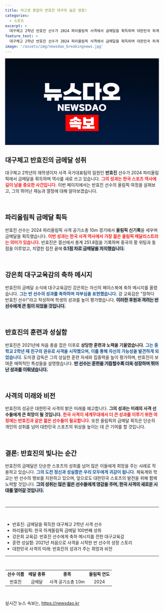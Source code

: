 ```yaml
---
title: 여고생 총잡이 반효진 대구의 숨은 영웅!
categories:
  - 스포츠
excerpt: >
  대구체고 2학년 반효진 선수가 2024 파리올림픽 사격에서 금메달을 획득하며 대한민국 하계올림픽 100번째 금메달의 역사를 썼습니다. 여고생 총잡이의 신화, 그 비결은 무엇일까요? 클릭해서 자세히 알아보세요!
feature_text: >
  대구체고 2학년 반효진 선수가 2024 파리올림픽 사격에서 금메달을 획득하며 대한민국 하계올림픽 100번째 금메달의 역사를 썼습니다. 여고생 총잡이의 신화, 그 비결은 무엇일까요? 클릭해서 자세히 알아보세요!
image: '/assets/img/newsdao_breakingnews.jpg'
---
```


<p><img src="/assets/img/newsdao_breakingnews.jpg" alt="ranknews 속보" /></p>

<h2 data-ke-size="size26">대구체고 반효진의 금메달 성취</h2>

<p>대구체고 2학년의 재학생이자 사격 국가대표팀의 일원인 <b>반효진</b> 선수가 2024 파리올림픽에서 금메달을 획득하며 역사를 새로 쓰고 있습니다. <b><span style="color: #ee2323;">그의 성과는 한국 스포츠 역사에 길이 남을 중요한 사건입니다.</span></b> 이번 페이지에서는 반효진 선수의 올림픽 여정을 살펴보고, 그의 뛰어난 재능과 열정에 대해 알아보겠습니다. </p>

<p data-ke-size="size16">&nbsp;</p>

<h2 data-ke-size="size26">파리올림픽 금메달 획득</h2>

<p>반효진 선수는 2024 파리올림픽 사격 공기소총 10m 경기에서 <b>올림픽 신기록</b>을 세우며 금메달을 획득했습니다. <b><span style="color: #ee2323;">이번 성과는 한국 사격 역사에서 가장 젊은 올림픽 메달리스트라는 의미가 있습니다.</span></b> 반효진은 결선에서 총계 251.8점을 기록하며 중국의 황 위팅과 동점을 이루었고, 치열한 접전 끝에 <b><span style="background-color: #21538527;">0.1점 차로 금메달을 차지했습니다.</span></b></p>

<p data-ke-size="size16">&nbsp;</p>

<h2 data-ke-size="size26">강은희 대구교육감의 축하 메시지</h2>

<p>반효진의 금메달 소식에 대구교육감인 강은희는 자신의 페이스북에 축하 메시지를 올렸습니다. <b><span style="color: #1a5490;">그는 반 선수의 성과를 축하하며 자부심을 표현했습니다.</span></b> 강 교육감은 "장하다 반효진 선수!"라고 작성하며 학생의 성과를 높이 평가했습니다. <b><span style="background-color: #21538527;">이러한 후원과 격려는 반 선수에게 큰 힘이 되었을 것입니다.</span></b></p>

<p data-ke-size="size16">&nbsp;</p>

<h2 data-ke-size="size26">반효진의 훈련과 성실함</h2>

<p>반효진은 2021년에 처음 총을 잡은 이후로 <b>상당한 훈련과 노력을 기울였습니다</b>. <b><span style="color: #1a5490;">그는 중학교 2학년 때 친구의 권유로 사격을 시작했으며, 이를 통해 자신의 가능성을 발견하게 되었습니다.</span></b> 도미경 감독은 그의 성실한 훈련 자세와 집중력을 높이 평가하며, 반효진이 보여준 매력적인 특성들을 설명했습니다. <b><span style="background-color: #21538527;">반 선수는 훈련을 거듭할수록 더욱 성장하며 뛰어난 성과를 이뤄냈습니다.</span></b></p>

<p data-ke-size="size16">&nbsp;</p>

<h2 data-ke-size="size26">사격의 미래와 비전</h2>

<p>반효진의 성공은 대한민국 사격의 밝은 미래를 예고합니다. <b>그의 성과는 미래의 사격 선수들에게 큰 희망이 될 것입니다.</b> <b><span style="color: #ee2323;">한국 사격이 세계무대에서 더 큰 성과를 이루기 위한 여정에는 반효진과 같은 젊은 선수들이 필요합니다.</span></b> 또한 올림픽의 금메달 획득은 단순히 개인의 성취를 넘어 대한민국 스포츠의 위상을 높이는 데 큰 기여를 할 것입니다. </p>

<p data-ke-size="size16">&nbsp;</p>

<h2 data-ke-size="size26">결론: 반효진의 빛나는 순간</h2>

<p>반효진의 금메달은 단순한 스포츠의 성취를 넘어 많은 이들에게 희망을 주는 사례로 작용하고 있습니다. <b><span style="color: #1a5490;">그의 도전 정신과 성실함은 우리 모두에게 귀감이 됩니다.</span></b> 체육계와 학교는 반 선수의 행보를 지원하고 있으며, 앞으로도 대한민국 스포츠의 발전을 위해 함께 노력할 것입니다. <b><span style="background-color: #21538527;">그의 성취는 많은 젊은 선수들에게 영감을 주며, 한국 사격의 새로운 시대를 열어갈 것입니다.</span></b></p>

<p data-ke-size="size16">&nbsp;</p> 

<hr>

<p data-ke-size="size16">&nbsp;</p>

<ul>
<li>반효진: 금메달을 획득한 대구체고 2학년 사격 선수</li>
<li>파리올림픽: 한국 하계올림픽 금메달 100번째 성취</li>
<li>강은희 교육감: 반효진 선수에게 축하 메시지를 전한 대구교육감</li>
<li>훈련 성실함: 2021년 처음으로 사격을 시작한 반 선수의 성장 스토리</li>
<li>대한민국 사격의 미래: 반효진의 성과가 주는 희망과 비전</li>
</ul>

<hr>

<p data-ke-size="size16">&nbsp;</p>

<table>
<tr>
<td style="text-align: center; height: 17px;"><b>선수 이름</b></td>
<td style="text-align: center; height: 17px;"><b>메달 종류</b></td>
<td style="text-align: center; height: 17px;"><b>종목</b></td>
<td style="text-align: center; height: 17px;"><b>올림픽 연도</b></td>
</tr>
<tr>
<td style="text-align: center; height: 17px;">반효진</td>
<td style="text-align: center; height: 17px;">금메달</td>
<td style="text-align: center; height: 17px;">사격 공기소총 10m</td>
<td style="text-align: center; height: 17px;">2024</td>
</tr>
</table>

<p data-ke-size="size16">&nbsp;</p>
실시간 뉴스 속보는, <a href="https://newsdao.kr" rel="dofollow">https://newsdao.kr</a>


